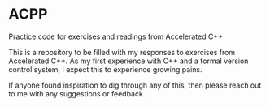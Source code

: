 # ACPP
Practice code for exercises and readings from Accelerated C++

This is a repository to be filled with my responses to exercises from Accelerated C++. As my first experience with C++ and a formal version control system, I expect this to experience growing pains.

If anyone found inspiration to dig through any of this, then please reach out to me with any suggestions or feedback.
